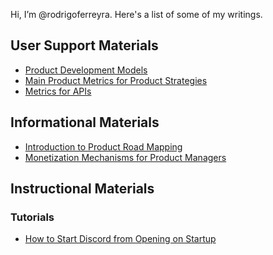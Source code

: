 Hi, I’m @rodrigoferreyra. Here's a list of some of my writings.

## User Support Materials

<!--Installation Manuals

Help (online or embedded)

Job Aids

Quick Start Guides

Reference Documents

Technical Reference Guides

User Manuals-->
- [Product Development Models](https://docs.google.com/document/d/1NBdIY77ynQWV9ZuJzhl55JZHKmjJyqCNdLolfxxVuBI/edit?usp=sharing)
- [Main Product Metrics for Product Strategies](https://docs.google.com/document/d/1edDL2gz7bSLGutz1V0cclGUKhxu6ZYHEmVHF_UuL9bM/edit?usp=sharing)
- [Metrics for APIs](https://docs.google.com/document/d/1vNdvtY7aKLCjqR2h5mW4Totmk9yI0v9WATtchRD65gk/edit?usp=sharing)

## Informational Materials
- [Introduction to Product Road Mapping](https://docs.google.com/document/d/1Rpz9fLmFIK9tM8H9R-qRtOZju4xM1szsWiMTF5lNzuQ/edit?usp=sharing)
- [Monetization Mechanisms for Product Managers](https://docs.google.com/document/d/1OSAPq2fic7ex1QPbJ10Oy1W3gHg2snc_YT1kq1-DEQA/edit?usp=sharing)

<!--Annual Reports

Articles

Books

Error Messages

Magazines

Newsletters

Periodicals

Policy and Procedure Manuals

Research Papers

Scholarly or Trade News Articles

Style Guides

Technical Reports

Websites (informational)-->

## Instructional Materials

<!--Computer-based training/e-learning

Facilitator or Instructor Guides

Instructional Animations or Videos
Webinars (instructional)-->
### Tutorials
- [How to Start Discord from Opening on Startup](https://docs.google.com/document/d/1jyQn525zMscpMuJrEkeyrOivzHjQm7k9ZC0tIegwLKc/edit#)



<!--
## Promotional Materials

Advertisements (technical)

Brochures

Catalogs

Flyers

Posters

Websites (promotional)
- 👀 I’m interested in ...
- 🌱 I’m currently learning ...
- 💞️ I’m looking to collaborate on ...
- 📫 How to reach me ...

<!---
rodrigoferreyra/rodrigoferreyra is a ✨ special ✨ repository because its `README.md` (this file) appears on your GitHub profile.
You can click the Preview link to take a look at your changes.
--->
